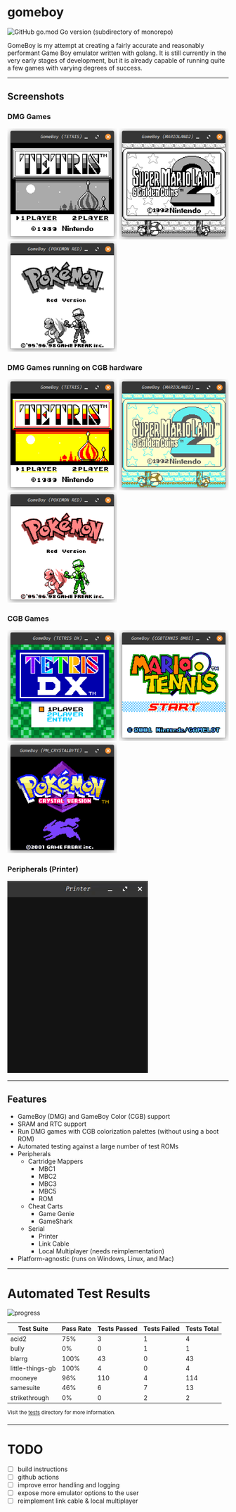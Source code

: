 # gomeboy

![GitHub go.mod Go version (subdirectory of monorepo)](https://img.shields.io/github/go-mod/go-version/thelolagemann/gomeboy)

GomeBoy is my attempt at creating a fairly accurate and reasonably performant Game Boy emulator written with golang. It 
is still currently in the very early stages of development, but it is already capable of running quite a few games with
varying degrees of success.

---

## Screenshots

### DMG Games

<img src="assets/images/tetris.png" width="250"> <img src="assets/images/super-mario-land2.png" width="250"> <img src="assets/images/pokemon-red.png" width="250">

### DMG Games running on CGB hardware

<img src="assets/images/tetris-cgb.png" width="250"> <img src="assets/images/super-mario-land2-cgb.png" width="250"> <img src="assets/images/pokemon-red-cgb.png" width="250">

### CGB Games

<img src="assets/images/tetris-dx.png" width="250"> <img src="assets/images/mario-tennis.png" width="250"> <img src="assets/images/pokemon-crystal.png" width="250">

### Peripherals (Printer)

![Printer](assets/images/printer.gif)

---

## Features


- GameBoy (DMG) and GameBoy Color (CGB) support
- SRAM and RTC support
- Run DMG games with CGB colorization palettes (without using a boot ROM)
- Automated testing against a large number of test ROMs
- Peripherals
	- Cartridge Mappers
      - MBC1	
      - MBC2
      - MBC3
      - MBC5
      - ROM
  - Cheat Carts
    - Game Genie
    - GameShark
  - Serial
    - Printer
    - Link Cable
    - Local Multiplayer (needs reimplementation)
- Platform-agnostic (runs on Windows, Linux, and Mac)

---

# Automated Test Results


![progress](https://progress-bar.dev/91/?scale=100&title=passing%20166,%20failing%2015&width=500)

| Test Suite | Pass Rate | Tests Passed | Tests Failed | Tests Total |
| --- | --- | --- | --- | --- |
| acid2 | 75% | 3 | 1 | 4 |
| bully | 0% | 0 | 1 | 1 |
| blarrg | 100% | 43 | 0 | 43 |
| little-things-gb | 100% | 4 | 0 | 4 |
| mooneye | 96% | 110 | 4 | 114 |
| samesuite | 46% | 6 | 7 | 13 |
| strikethrough | 0% | 0 | 2 | 2 |

<sup>Visit the [tests](tests/README.md) directory for more information.</sup>

---

# TODO

- [ ] build instructions
- [ ] github actions
- [ ] improve error handling and logging
- [ ] expose more emulator options to the user
- [ ] reimplement link cable & local multiplayer